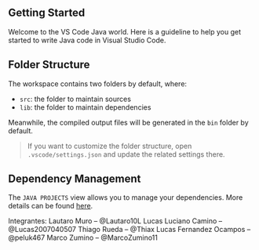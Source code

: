 ## Getting Started

Welcome to the VS Code Java world. Here is a guideline to help you get started to write Java code in Visual Studio Code.

## Folder Structure

The workspace contains two folders by default, where:

- `src`: the folder to maintain sources
- `lib`: the folder to maintain dependencies

Meanwhile, the compiled output files will be generated in the `bin` folder by default.

> If you want to customize the folder structure, open `.vscode/settings.json` and update the related settings there.

## Dependency Management

The `JAVA PROJECTS` view allows you to manage your dependencies. More details can be found [here](https://github.com/microsoft/vscode-java-dependency#manage-dependencies).

Integrantes:
            Lautaro Muro – @Lautaro10L
            Lucas Luciano Camino – @Lucas2007040507
            Thiago Rueda – @Thiax
            Lucas Fernandez Ocampos – @peluk467
            Marco Zumino – @MarcoZumino11
